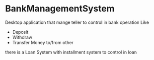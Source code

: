 # BankManagementSystem
Desktop application that mange teller to control in bank operation Like
- Deposit
- Withdraw
- Transfer Money to/from other

there is a Loan System with installment system to control in loan
